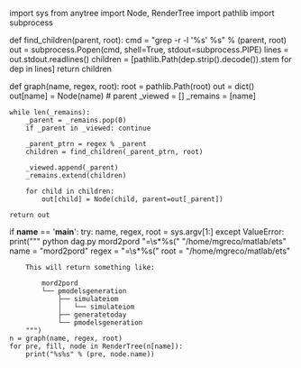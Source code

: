 import sys
from anytree import Node, RenderTree
import pathlib
import subprocess


def find_children(parent, root):
    cmd = "grep -r -l '%s' %s" % (parent, root)
    out = subprocess.Popen(cmd, shell=True, stdout=subprocess.PIPE)
    lines = out.stdout.readlines()
    children = [pathlib.Path(dep.strip().decode()).stem for dep in lines]
    return children

def graph(name, regex, root):
    root = pathlib.Path(root)
    out = dict()
    out[name] = Node(name)  # parent
    _viewed = []
    _remains = [name]

    while len(_remains):
        _parent = _remains.pop(0)
        if _parent in _viewed: continue

        _parent_ptrn = regex % _parent
        children = find_children(_parent_ptrn, root)

        _viewed.append(_parent)
        _remains.extend(children)

        for child in children:
            out[child] = Node(child, parent=out[_parent])

    return out


if __name__ == '__main__':
    try:
        name, regex, root = sys.argv[1:]
    except ValueError:
        print("""
        python dag.py mord2pord "=\s*%s(" "/home/mgreco/matlab/ets"
            name = "mord2pord"
            regex = "=\s*%s("
            root = "/home/mgreco/matlab/ets"

        This will return something like:

            mord2pord
            └── pmodelsgeneration
                ├── simulateiom
                │   └── simulateiom
                ├── generatetoday
                └── pmodelsgeneration
        """)
    n = graph(name, regex, root)
    for pre, fill, node in RenderTree(n[name]):
        print("%s%s" % (pre, node.name))
